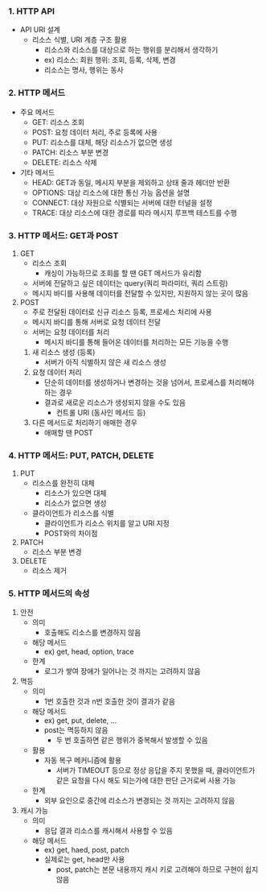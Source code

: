 ### 1. HTTP API

- API URI 설계
    - 리소스 식별, URI 계층 구조 활용
        - 리소스와 리소스를 대상으로 하는 행위를 분리해서 생각하기
        - ex) 리소스: 회원
        행위: 조회, 등록, 삭제, 변경
        - 리소스는 명사, 행위는 동사

### 2. HTTP 메서드

- 주요 메서드
    - GET: 리소스 조회
    - POST: 요청 데이터 처리, 주로 등록에 사용
    - PUT: 리소스를 대체, 해당 리소스가 없으면 생성
    - PATCH: 리소스 부분 변경
    - DELETE: 리소스 삭제
- 기타 메서드
    - HEAD: GET과 동일, 메시지 부분을 제외하고 상태 줄과 헤더만 반환
    - OPTIONS: 대상 리소스에 대한 통신 가능 옵션을 설명
    - CONNECT: 대상 자원으로 식별되는 서버에 대한 터널을 설정
    - TRACE: 대상 리소스에 대한 경로를 따라 메시지 루프백 테스트를 수행

### 3. HTTP 메서드: GET과 POST

1. GET
    - 리소스 조회
        - 캐싱이 가능하므로 조회를 할 땐 GET 메서드가 유리함
    - 서버에 전달하고 싶은 데이터는 query(쿼리 파라미터, 쿼리 스트링)
    - 메시지 바디를 사용해 데이터를 전달할 수 있지만, 지원하지 않는 곳이 많음
2. POST
    - 주로 전달된 데이터로 신규 리소스 등록, 프로세스 처리에 사용
    - 메시지 바디를 통해 서버로 요청 데이터 전달
    - 서버는 요청 데이터를 처리
        - 메시지 바디를 통해 들어온 데이터를 처리하는 모든 기능을 수행
    1. 새 리소스 생성 (등록)
        - 서버가 아직 식별하지 않은 새 리소스 생성
    2. 요청 데이터 처리
        - 단순히 데이터를 생성하거나 변경하는 것을 넘어서, 프로세스를 처리해야 하는 경우
        - 결과로 새로운 리소스가 생성되지 않을 수도 있음
            - 컨트롤 URI (동사인 메서드 등)
    3. 다른 메서드로 처리하기 애매한 경우
        - 애매할 땐 POST

### 4. HTTP 메서드: PUT, PATCH, DELETE

1. PUT
    - 리소스를 완전히 대체
        - 리소스가 있으면 대체
        - 리소스가 없으면 생성
    - 클라이언트가 리소스를 식별
        - 클라이언트가 리소스 위치를 알고 URI 지정
        - POST와의 차이점
2. PATCH
    - 리소스 부분 변경
3. DELETE
    - 리소스 제거

### 5. HTTP 메서드의 속성

1. 안전
    - 의미
        - 호출해도 리소스를 변경하지 않음
    - 해당 메서드
        - ex) get, head, option, trace
    - 한계
        - 로그가 쌓여 장애가 일어나는 것 까지는 고려하지 않음
2. 멱등
    - 의미
        - 1번 호출한 것과 n번 호출한 것이 결과가 같음
    - 해당 메서드
        - ex) get, put, delete, ...
        - post는 멱등하지 않음
            - 두 번 호출하면 같은 행위가 중복해서 발생할 수 있음
    - 활용
        - 자동 복구 메커니즘에 활용
            - 서버가 TIMEOUT 등으로 정상 응답을 주지 못했을 때, 클라이언트가 같은 요청을 다시 해도 되는가에 대한 판단 근거로써 사용 가능
    - 한계
        - 외부 요인으로 중간에 리소스가 변경되는 것 까지는 고려하지 않음
3. 캐시 가능
    - 의미
        - 응답 결과 리소스를 캐시해서 사용할 수 있음
    - 해당 메서드
        - ex) get, haed, post, patch
        - 실제로는 get, head만 사용
            - post, patch는 본문 내용까지 캐시 키로 고려해야 하므로 구현이 쉽지 않음